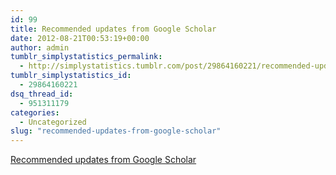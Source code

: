 ```yaml
---
id: 99
title: Recommended updates from Google Scholar
date: 2012-08-21T00:53:19+00:00
author: admin
tumblr_simplystatistics_permalink:
  - http://simplystatistics.tumblr.com/post/29864160221/recommended-updates-from-google-scholar
tumblr_simplystatistics_id:
  - 29864160221
dsq_thread_id:
  - 951311179
categories:
  - Uncategorized
slug: "recommended-updates-from-google-scholar"
---
```

[Recommended updates from Google Scholar](http://googlescholar.blogspot.com/2012/08/scholar-updates-making-new-connections.html)

